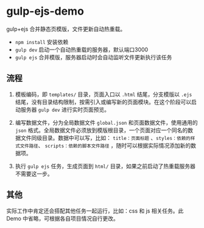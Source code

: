# gulp-ejs-demo
gulp+ejs 合并静态页模版，文件更新自动热重载。

* `npm install`  安装依赖
* `gulp dev` 启动一个自动热重载的服务器，默认端口3000
* `gulp ejs` 合并模版，服务器启动时会自动监听文件更新执行该任务
 
## 流程

1. 模板编码，即 `templates/` 目录，页面入口以 `.html` 结尾，分支模版以 `.ejs` 结尾，没有目录结构限制，按需引入或编写新的页面模块。在这个阶段可以启动服务器 `gulp dev` 进行实时页面预览。

2. 编写数据文件，分为全局数据文件 `global.json` 和页面数据文件，使用通用的 `json` 格式。全局数据文件必须放到模版根目录，一个页面对应一个同名的数据文件同级目录。数据中可以写，比如： `title：页面标题` 、`styles：依赖的样式文件路径`、 `scripts：依赖的脚本文件路径` ，随时可以根据实际情况添加新的数据项。

3. 执行 `gulp ejs` 任务，生成页面到 `html/` 目录，如果之前启动了热重载服务器不需要这一步。


## 其他

实际工作中肯定还会搭配其他任务一起运行，比如：css 和 js 相关任务。此 Demo 中省略，可根据各自项目情况自行更改。
